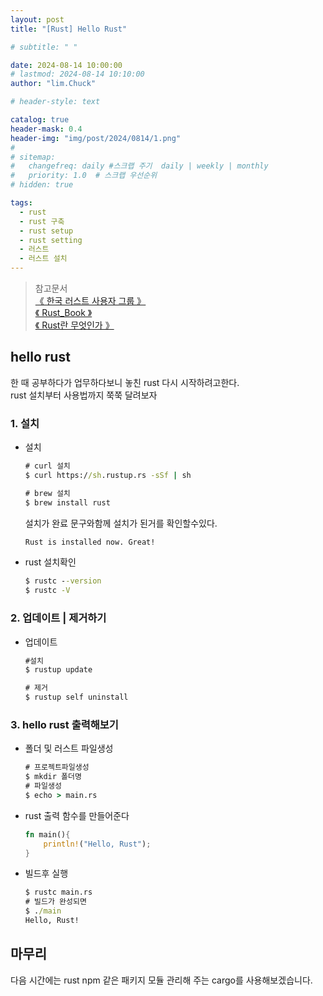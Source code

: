 ```yaml
---
layout: post
title: "[Rust] Hello Rust"

# subtitle: " "

date: 2024-08-14 10:00:00
# lastmod: 2024-08-14 10:10:00
author: "lim.Chuck"

# header-style: text

catalog: true
header-mask: 0.4
header-img: "img/post/2024/0814/1.png"
#
# sitemap:
#   changefreq: daily #스크랩 주기  daily | weekly | monthly
#   priority: 1.0  # 스크랩 우선순위
# hidden: true

tags:
  - rust
  - rust 구축
  - rust setup
  - rust setting
  - 러스트
  - 러스트 설치
---
```


> 참고문서 <br/> [ 《 한국 러스트 사용자 그룹 》 ](https://rust-kr.org/pages/install/) <br/> [ 《 Rust_Book 》 ](https://rinthel.github.io/rust-lang-book-ko/) <br/> [ 《 Rust란 무엇인가 》 ](https://learn.microsoft.com/ko-kr/training/paths/rust-first-steps/)

## hello rust

한 때 공부하다가 업무하다보니 놓친 rust 다시 시작하려고한다.<Br/>
rust 설치부터 사용법까지 쭉쭉 달려보자

### 1. 설치

- 설치

  ```cmd
  # curl 설치
  $ curl https://sh.rustup.rs -sSf | sh

  # brew 설치
  $ brew install rust
  ```

  설치가 완료 문구와함께 설치가 된거를 확인할수있다.

  ```cmd
  Rust is installed now. Great!
  ```

- rust 설치확인

  ```cmd
  $ rustc --version
  $ rustc -V
  ```

### 2. 업데이트 | 제거하기

- 업데이트

  ```cmd
  #설치
  $ rustup update

  # 제거
  $ rustup self uninstall
  ```

### 3. hello rust 출력해보기

- 폴더 및 러스트 파일생성

  ```cmd
  # 프로젝트파일생성
  $ mkdir 폴더명
  # 파일생성
  $ echo > main.rs
  ```

- rust 출력 함수를 만들어준다

  ```rust
  fn main(){
      println!("Hello, Rust");
  }
  ```

- 빌드후 실행
  ```cmd
  $ rustc main.rs
  # 빌드가 완성되면
  $ ./main
  Hello, Rust!
  ```

## 마무리

다음 시간에는 rust npm 같은 패키지 모듈 관리해 주는 cargo를 사용해보겠습니다.
